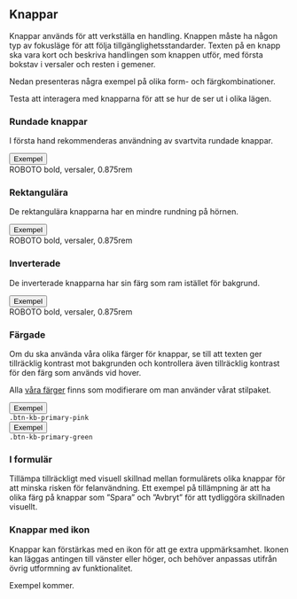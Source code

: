 ## Knappar
Knappar används för att verkställa en handling. Knappen måste ha någon typ av fokusläge för att följa tillgänglighetsstandarder. Texten på en knapp ska vara kort och beskriva handlingen som knappen utför, med första bokstav i versaler och resten i gemener.

Nedan presenteras några exempel på olika form- och färgkombinationer.

<span class="badge bg-info badge-icon text-dark"><i class="kbico-eye"></i></span> Testa att interagera med knapparna för att se hur de ser ut i olika lägen.

### Rundade knappar 

I första hand rekommenderas användning av svartvita rundade knappar. 

<div class="example-block bg-light">
    <div class="example example-button">
        <div class="col-5 col-sm-4 col-lg-3">
            <button type="button" class="btn btn-kb-primary-black btn-round">Exempel</button>
        </div>
        <div class="description">
            <span>ROBOTO</span>
            <span>bold, versaler, 0.875rem</span>        
        </div>
    </div>
</div>

### Rektangulära

De rektangulära knapparna har en mindre rundning på hörnen.

<div class="example-block bg-light">
    <div class="example example-button">
        <div class="col-5 col-sm-4 col-lg-3">
            <button type="button" class="btn btn-kb-primary-black">Exempel</button>
        </div>
        <div class="description">
            <span>ROBOTO</span>
            <span>bold, versaler, 0.875rem</span>        
        </div>
    </div>
</div>

### Inverterade
De inverterade knapparna har sin färg som ram istället för bakgrund.

<div class="example-block bg-light">
    <div class="example example-button">
        <div class="col-5 col-sm-4 col-lg-3">
            <button type="button" class="btn btn-outline-primary btn-round">Exempel</button>
        </div>
        <div class="description">
            <span>ROBOTO</span>
            <span>bold, versaler, 0.875rem</span>        
        </div>
    </div>
</div>


### Färgade
Om du ska använda våra olika färger för knappar, se till att texten ger tillräcklig kontrast mot bakgrunden och kontrollera även tillräcklig kontrast för den färg som används vid hover. 

Alla [våra färger](#farger) finns som modifierare om man använder vårat stilpaket.

<div class="example-block bg-light">
    <div class="example example-button">
        <div class="col-5 col-sm-4 col-lg-3">
            <button type="button" class="btn btn-kb-primary-pink btn-round">Exempel</button>
        </div>
        <div>
            <code>.btn-kb-primary-pink</code>
        </div>
    </div>
    <div class="example example-button">
        <div class="col-5 col-sm-4 col-lg-3">
            <button type="button" class="btn btn-kb-primary-green btn-round">Exempel</button>
        </div>
        <div>
            <code>.btn-kb-primary-green</code>
        </div>
    </div>
</div>

### I formulär

Tillämpa tillräckligt med visuell skillnad mellan formulärets olika knappar för att minska risken för felanvändning. Ett exempel på tillämpning är att ha olika färg på knappar som ”Spara” och ”Avbryt” för att tydliggöra skillnaden visuellt. 

### Knappar med ikon

Knappar kan förstärkas med en ikon för att ge extra uppmärksamhet. Ikonen kan läggas antingen till vänster eller höger, och behöver anpassas utifrån övrig utformning av funktionalitet. 

<div class="example-block bg-light">
    Exempel kommer.
</div>